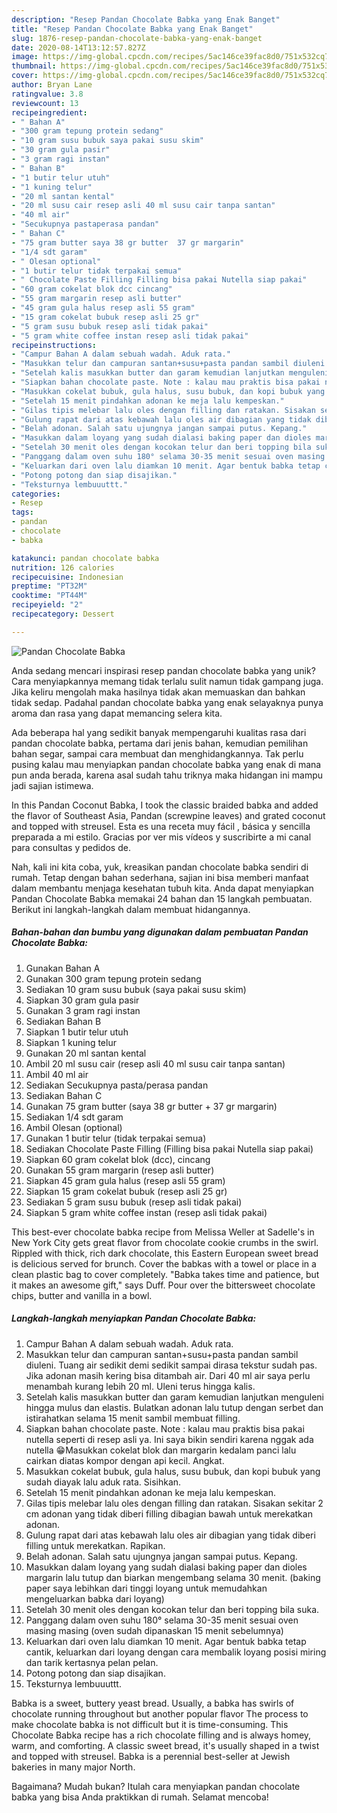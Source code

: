 ```yaml
---
description: "Resep Pandan Chocolate Babka yang Enak Banget"
title: "Resep Pandan Chocolate Babka yang Enak Banget"
slug: 1876-resep-pandan-chocolate-babka-yang-enak-banget
date: 2020-08-14T13:12:57.827Z
image: https://img-global.cpcdn.com/recipes/5ac146ce39fac8d0/751x532cq70/pandan-chocolate-babka-foto-resep-utama.jpg
thumbnail: https://img-global.cpcdn.com/recipes/5ac146ce39fac8d0/751x532cq70/pandan-chocolate-babka-foto-resep-utama.jpg
cover: https://img-global.cpcdn.com/recipes/5ac146ce39fac8d0/751x532cq70/pandan-chocolate-babka-foto-resep-utama.jpg
author: Bryan Lane
ratingvalue: 3.8
reviewcount: 13
recipeingredient:
- " Bahan A"
- "300 gram tepung protein sedang"
- "10 gram susu bubuk saya pakai susu skim"
- "30 gram gula pasir"
- "3 gram ragi instan"
- " Bahan B"
- "1 butir telur utuh"
- "1 kuning telur"
- "20 ml santan kental"
- "20 ml susu cair resep asli 40 ml susu cair tanpa santan"
- "40 ml air"
- "Secukupnya pastaperasa pandan"
- " Bahan C"
- "75 gram butter saya 38 gr butter  37 gr margarin"
- "1/4 sdt garam"
- " Olesan optional"
- "1 butir telur tidak terpakai semua"
- " Chocolate Paste Filling Filling bisa pakai Nutella siap pakai"
- "60 gram cokelat blok dcc cincang"
- "55 gram margarin resep asli butter"
- "45 gram gula halus resep asli 55 gram"
- "15 gram cokelat bubuk resep asli 25 gr"
- "5 gram susu bubuk resep asli tidak pakai"
- "5 gram white coffee instan resep asli tidak pakai"
recipeinstructions:
- "Campur Bahan A dalam sebuah wadah. Aduk rata."
- "Masukkan telur dan campuran santan+susu+pasta pandan sambil diuleni. Tuang air sedikit demi sedikit sampai dirasa tekstur sudah pas. Jika adonan masih kering bisa ditambah air. Dari 40 ml air saya perlu menambah kurang lebih 20 ml. Uleni terus hingga kalis."
- "Setelah kalis masukkan butter dan garam kemudian lanjutkan menguleni hingga mulus dan elastis. Bulatkan adonan lalu tutup dengan serbet dan istirahatkan selama 15 menit sambil membuat filling."
- "Siapkan bahan chocolate paste. Note : kalau mau praktis bisa pakai nutella seperti di resep asli ya. Ini saya bikin sendiri karena nggak ada nutella 😁Masukkan cokelat blok dan margarin kedalam panci lalu cairkan diatas kompor dengan api kecil. Angkat."
- "Masukkan cokelat bubuk, gula halus, susu bubuk, dan kopi bubuk yang sudah diayak lalu aduk rata. Sisihkan."
- "Setelah 15 menit pindahkan adonan ke meja lalu kempeskan."
- "Gilas tipis melebar lalu oles dengan filling dan ratakan. Sisakan sekitar 2 cm adonan yang tidak diberi filling dibagian bawah untuk merekatkan adonan."
- "Gulung rapat dari atas kebawah lalu oles air dibagian yang tidak diberi filling untuk merekatkan. Rapikan."
- "Belah adonan. Salah satu ujungnya jangan sampai putus. Kepang."
- "Masukkan dalam loyang yang sudah dialasi baking paper dan dioles margarin lalu tutup dan biarkan mengembang selama 30 menit. (baking paper saya lebihkan dari tinggi loyang untuk memudahkan mengeluarkan babka dari loyang)"
- "Setelah 30 menit oles dengan kocokan telur dan beri topping bila suka."
- "Panggang dalam oven suhu 180° selama 30-35 menit sesuai oven masing masing (oven sudah dipanaskan 15 menit sebelumnya)"
- "Keluarkan dari oven lalu diamkan 10 menit. Agar bentuk babka tetap cantik, keluarkan dari loyang dengan cara membalik loyang posisi miring dan tarik kertasnya pelan pelan."
- "Potong potong dan siap disajikan."
- "Teksturnya lembuuuttt."
categories:
- Resep
tags:
- pandan
- chocolate
- babka

katakunci: pandan chocolate babka 
nutrition: 126 calories
recipecuisine: Indonesian
preptime: "PT32M"
cooktime: "PT44M"
recipeyield: "2"
recipecategory: Dessert

---
```



![Pandan Chocolate Babka](https://img-global.cpcdn.com/recipes/5ac146ce39fac8d0/751x532cq70/pandan-chocolate-babka-foto-resep-utama.jpg)

Anda sedang mencari inspirasi resep pandan chocolate babka yang unik? Cara menyiapkannya memang tidak terlalu sulit namun tidak gampang juga. Jika keliru mengolah maka hasilnya tidak akan memuaskan dan bahkan tidak sedap. Padahal pandan chocolate babka yang enak selayaknya punya aroma dan rasa yang dapat memancing selera kita.

Ada beberapa hal yang sedikit banyak mempengaruhi kualitas rasa dari pandan chocolate babka, pertama dari jenis bahan, kemudian pemilihan bahan segar, sampai cara membuat dan menghidangkannya. Tak perlu pusing kalau mau menyiapkan pandan chocolate babka yang enak di mana pun anda berada, karena asal sudah tahu triknya maka hidangan ini mampu jadi sajian istimewa.

In this Pandan Coconut Babka, I took the classic braided babka and added the flavor of Southeast Asia, Pandan (screwpine leaves) and grated coconut and topped with streusel. Esta es una receta muy fácil , básica y sencilla preparada a mi estilo. Gracias por ver mis vídeos y suscribirte a mi canal para consultas y pedidos de.


Nah, kali ini kita coba, yuk, kreasikan pandan chocolate babka sendiri di rumah. Tetap dengan bahan sederhana, sajian ini bisa memberi manfaat dalam membantu menjaga kesehatan tubuh kita. Anda dapat menyiapkan Pandan Chocolate Babka memakai 24 bahan dan 15 langkah pembuatan. Berikut ini langkah-langkah dalam membuat hidangannya.

<!--inarticleads1-->

##### Bahan-bahan dan bumbu yang digunakan dalam pembuatan Pandan Chocolate Babka:

1. Gunakan  Bahan A
1. Gunakan 300 gram tepung protein sedang
1. Sediakan 10 gram susu bubuk (saya pakai susu skim)
1. Siapkan 30 gram gula pasir
1. Gunakan 3 gram ragi instan
1. Sediakan  Bahan B
1. Siapkan 1 butir telur utuh
1. Siapkan 1 kuning telur
1. Gunakan 20 ml santan kental
1. Ambil 20 ml susu cair (resep asli 40 ml susu cair tanpa santan)
1. Ambil 40 ml air
1. Sediakan Secukupnya pasta/perasa pandan
1. Sediakan  Bahan C
1. Gunakan 75 gram butter (saya 38 gr butter + 37 gr margarin)
1. Sediakan 1/4 sdt garam
1. Ambil  Olesan (optional)
1. Gunakan 1 butir telur (tidak terpakai semua)
1. Sediakan  Chocolate Paste Filling (Filling bisa pakai Nutella siap pakai)
1. Siapkan 60 gram cokelat blok (dcc), cincang
1. Gunakan 55 gram margarin (resep asli butter)
1. Siapkan 45 gram gula halus (resep asli 55 gram)
1. Siapkan 15 gram cokelat bubuk (resep asli 25 gr)
1. Sediakan 5 gram susu bubuk (resep asli tidak pakai)
1. Siapkan 5 gram white coffee instan (resep asli tidak pakai)


This best-ever chocolate babka recipe from Melissa Weller at Sadelle&#39;s in New York City gets great flavor from chocolate cookie crumbs in the swirl. Rippled with thick, rich dark chocolate, this Eastern European sweet bread is delicious served for brunch. Cover the babkas with a towel or place in a clean plastic bag to cover completely. &#34;Babka takes time and patience, but it makes an awesome gift,&#34; says Duff. Pour over the bittersweet chocolate chips, butter and vanilla in a bowl. 

<!--inarticleads2-->

##### Langkah-langkah menyiapkan Pandan Chocolate Babka:

1. Campur Bahan A dalam sebuah wadah. Aduk rata.
1. Masukkan telur dan campuran santan+susu+pasta pandan sambil diuleni. Tuang air sedikit demi sedikit sampai dirasa tekstur sudah pas. Jika adonan masih kering bisa ditambah air. Dari 40 ml air saya perlu menambah kurang lebih 20 ml. Uleni terus hingga kalis.
1. Setelah kalis masukkan butter dan garam kemudian lanjutkan menguleni hingga mulus dan elastis. Bulatkan adonan lalu tutup dengan serbet dan istirahatkan selama 15 menit sambil membuat filling.
1. Siapkan bahan chocolate paste. Note : kalau mau praktis bisa pakai nutella seperti di resep asli ya. Ini saya bikin sendiri karena nggak ada nutella 😁Masukkan cokelat blok dan margarin kedalam panci lalu cairkan diatas kompor dengan api kecil. Angkat.
1. Masukkan cokelat bubuk, gula halus, susu bubuk, dan kopi bubuk yang sudah diayak lalu aduk rata. Sisihkan.
1. Setelah 15 menit pindahkan adonan ke meja lalu kempeskan.
1. Gilas tipis melebar lalu oles dengan filling dan ratakan. Sisakan sekitar 2 cm adonan yang tidak diberi filling dibagian bawah untuk merekatkan adonan.
1. Gulung rapat dari atas kebawah lalu oles air dibagian yang tidak diberi filling untuk merekatkan. Rapikan.
1. Belah adonan. Salah satu ujungnya jangan sampai putus. Kepang.
1. Masukkan dalam loyang yang sudah dialasi baking paper dan dioles margarin lalu tutup dan biarkan mengembang selama 30 menit. (baking paper saya lebihkan dari tinggi loyang untuk memudahkan mengeluarkan babka dari loyang)
1. Setelah 30 menit oles dengan kocokan telur dan beri topping bila suka.
1. Panggang dalam oven suhu 180° selama 30-35 menit sesuai oven masing masing (oven sudah dipanaskan 15 menit sebelumnya)
1. Keluarkan dari oven lalu diamkan 10 menit. Agar bentuk babka tetap cantik, keluarkan dari loyang dengan cara membalik loyang posisi miring dan tarik kertasnya pelan pelan.
1. Potong potong dan siap disajikan.
1. Teksturnya lembuuuttt.


Babka is a sweet, buttery yeast bread. Usually, a babka has swirls of chocolate running throughout but another popular flavor The process to make chocolate babka is not difficult but it is time-consuming. This Chocolate Babka recipe has a rich chocolate filling and is always homey, warm, and comforting. A classic sweet bread, it&#39;s usually shaped in a twist and topped with streusel. Babka is a perennial best-seller at Jewish bakeries in many major North. 

Bagaimana? Mudah bukan? Itulah cara menyiapkan pandan chocolate babka yang bisa Anda praktikkan di rumah. Selamat mencoba!
